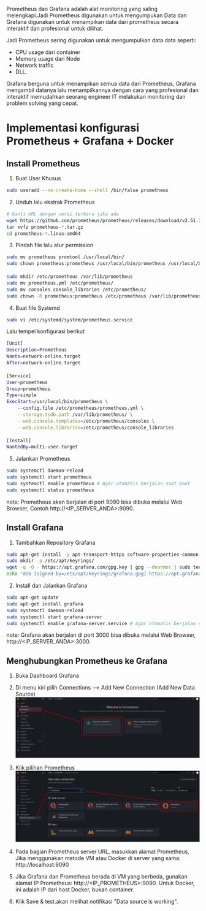 Prometheus dan Grafana adalah alat monitoring yang saling melengkapi.Jadi Prometheus digunakan untuk mengumpukan Data dan Grafana digunakan untuk menampikan data dari prometheus secara interaktif dan profesional untuk dilihat.

Jadi Prometheus sering digunakan untuk mengumpulkan data data seperti:
- CPU usage dari container 
- Memory usage dari Node 
- Network traffic 
- DLL. 

Grafana berguna untuk menampikan semua data dari Prometheus, Grafana mengambil datanya lalu menampilkannya dengan cara yang profesional dan interaktif memudahkan seorang engineer IT melakukan monitoring dan problem solving yang cepat.

# Implementasi konfigurasi Prometheus + Grafana + Docker 

## Install Prometheus 
1. Buat User Khusus
```bash 
sudo useradd --no-create-home --shell /bin/false prometheus
```

2. Unduh lalu ekstrak Prometheus 
```bash
# Ganti URL dengan versi terbaru jika ada
wget https://github.com/prometheus/prometheus/releases/download/v2.51.1/prometheus-2.51.1.linux-amd64.tar.gz
tar xvfz prometheus-*.tar.gz
cd prometheus-*.linux-amd64
```

3. Pindah file lalu atur permission
```bash 
sudo mv prometheus promtool /usr/local/bin/
sudo chown prometheus:prometheus /usr/local/bin/prometheus /usr/local/bin/promtool

sudo mkdir /etc/prometheus /var/lib/prometheus
sudo mv prometheus.yml /etc/prometheus/
sudo mv consoles console_libraries /etc/prometheus/
sudo chown -R prometheus:prometheus /etc/prometheus /var/lib/prometheus
```

4. Buat file Systemd
```bash
sudo vi /etc/systemd/system/prometheus.service
```

Lalu tempel konfigurasi berikut 
```bash
[Unit]
Description=Prometheus
Wants=network-online.target
After=network-online.target

[Service]
User=prometheus
Group=prometheus
Type=simple
ExecStart=/usr/local/bin/prometheus \
    --config.file /etc/prometheus/prometheus.yml \
    --storage.tsdb.path /var/lib/prometheus/ \
    --web.console.templates=/etc/prometheus/consoles \
    --web.console.libraries=/etc/prometheus/console_libraries

[Install]
WantedBy=multi-user.target
```

5. Jalankan Prometheus 
```bash
sudo systemctl daemon-reload
sudo systemctl start prometheus
sudo systemctl enable prometheus # Agar otomatis berjalan saat boot
sudo systemctl status prometheus
```
note: Prometheus akan berjalan di port 9090 bisa dibuka melalui Web Browser, Contoh http://<IP_SERVER_ANDA>:9090.

## Install Grafana 

1. Tambahkan Repository Grafana
```bash
sudo apt-get install -y apt-transport-https software-properties-common wget
sudo mkdir -p /etc/apt/keyrings/
wget -q -O - https://apt.grafana.com/gpg.key | gpg --dearmor | sudo tee /etc/apt/keyrings/grafana.gpg > /dev/null
echo "deb [signed-by=/etc/apt/keyrings/grafana.gpg] https://apt.grafana.com stable main" | sudo tee /etc/apt/sources.list.d/grafana.list
```

2. Install dan Jalankan Grafana
```bash
sudo apt-get update
sudo apt-get install grafana
sudo systemctl daemon-reload
sudo systemctl start grafana-server
sudo systemctl enable grafana-server.service # Agar otomatis berjalan saat boot
```
note: Grafana akan berjalan di port 3000 bisa dibuka melalui Web Browser, http://<IP_SERVER_ANDA>:3000.

## Menghubungkan Prometheus ke Grafana

1. Buka Dashboard Grafana 
2. Di menu kiri pilih Connections --> Add New Connection (Add New Data Source) 
![ss-1](./monitoring-local/image/1.png)
3. Klik pilihan Prometheus 
![alt text](./monitoring-local/image/2.png)

4. Pada bagian Prometheus server URL, masukkan alamat Prometheus, Jika menggunakan metode VM atau Docker di server yang sama: http://localhost:9090

5. Jika Grafana dan Prometheus berada di VM yang berbeda, gunakan alamat IP Prometheus: http://<IP_PROMETHEUS>:9090. Untuk Docker, ini adalah IP dari host Docker, bukan container.

6. Klik Save & test.akan melihat notifikasi "Data source is working".
